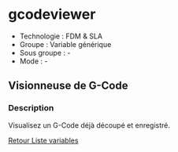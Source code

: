 # gcodeviewer

* Technologie : FDM & SLA
* Groupe : Variable générique
* Sous groupe : -
* Mode : -

## Visionneuse de G-Code

### Description

Visualisez un G-Code déjà découpé et enregistré.

[Retour Liste variables](variable_list.md)